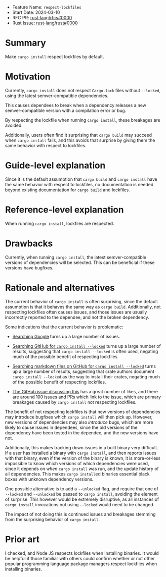 - Feature Name: `respect-lockfiles`
- Start Date: 2024-03-10
- RFC PR: [rust-lang/rfcs#0000](https://github.com/rust-lang/rfcs/pull/0000)
- Rust Issue: [rust-lang/rust#0000](https://github.com/rust-lang/rust/issues/0000)

# Summary
[summary]: #summary

Make `cargo install` respect lockfiles by default.

# Motivation
[motivation]: #motivation

Currently, `cargo install` does not respect `Cargo.lock` files without
`--locked`, using the latest semver-compatible dependencies.

This causes dependees to break when a dependency releases a new
semver-compatible version with a compilation error or bug.

By respecting the lockfile when running `cargo install`, these breakages are
avoided.

Additionally, users often find it surprising that `cargo build` may succeed
when `cargo install` fails, and this avoids that surprise by giving them the
same behavior with respect to lockfiles.

# Guide-level explanation
[guide-level-explanation]: #guide-level-explanation

Since it is the default assumption that `cargo build` and `cargo install` have
the same behavior with respect to lockfiles, no documentation is needed beyond
existing documentation for `cargo build` and lockfiles.

# Reference-level explanation
[reference-level-explanation]: #reference-level-explanation

When running `cargo install`, lockfiles are respected.

# Drawbacks
[drawbacks]: #drawbacks

Currently, when running `cargo install`, the latest semver-compatible versions
of dependencies will be selected. This can be beneficial if these versions have
bugfixes.

# Rationale and alternatives
[rationale-and-alternatives]: #rationale-and-alternatives

The current behavior of `cargo install` is often surprising, since the default
assumption is that it behaves the same way as `cargo build`. Additionally, not
respecting lockfiles often causes issues, and those issues are usually
incorrectly reported to the dependee, and not the broken dependency.

Some indications that the current behavior is problematic:

- [Searching Google](https://www.google.com/search?q=cargo+install+broken+%22--locked%22)
turns up a large number of issues.

- [Searching GitHub for `cargo install --locked`](https://github.com/search?q=%22cargo+install+--locked%22&type=code)
  turns up a large number of results, suggesting that `cargo install --locked`
  is often used, negating much of the possible benefit of respecting lockfiles.

- [Searching markdown files on GitHub for `cargo install --locked`](https://github.com/search?q=path%3A*.md+%22cargo+install+--locked%22&type=code)
  turns up a large number of results, suggesting that crate authors document
  `cargo install --locked` as the way to install their crates, negating much of the possible benefit of respecting lockfiles.

- [The GitHub issue discussing this](https://github.com/rust-lang/cargo/issues/7169)
  has a great number of likes, and there are around 100 issues and PRs which link to the issue,
  which are primary breakages caused by `cargo install` not respecting lockfiles.

The benefit of not respecting lockfiles is that new versions of dependencies
may introduce bugfixes which `cargo install` will then pick up. However, new
versions of dependencies may also *introduce* bugs, which are more likely to
cause issues in dependees, since the old versions of the dependency have been
tested in the dependee, and the new versions have not.

Additionally, this makes tracking down issues in a built binary very difficult.
If a user has installed a binary with `cargo install`, and then reports issues
with that binary, even if the version of the binary is known, it is
more-or-less impossible to know which versions of which dependencies were used,
since it depends on *when* `cargo install` was run, and the update history of
all dependencies. This makes `cargo install`ed binaries essential black boxes
with unknown dependency versions.

One possible alternative is to add a `--unlocked` flag, and require that one of
`--locked` and `--unlocked` be passed to `cargo install`, avoiding the element
of surprise. This however would be extremely disruptive, as all instances of
`cargo install` invocations not using `--locked` would need to be changed.

The impact of not doing this is continued issues and breakages stemming from
the surprising behavior of `cargo install`.

# Prior art
[prior-art]: #prior-art

I checked, and Node JS respects lockfiles when installing binaries. It would be
helpful if those familiar with others could confirm whether or not other
popular programming language package managers respect lockfiles when installing
binaries.
